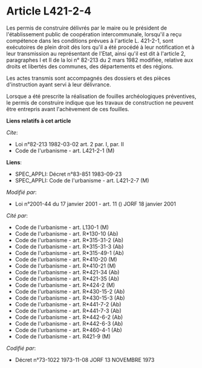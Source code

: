 # Article L421-2-4

Les permis de construire délivrés par le maire ou le président de l'établissement public de coopération intercommunale,
lorsqu'il a reçu compétence dans les conditions prévues à l'article L. 421-2-1, sont exécutoires de plein droit dès lors
qu'il a été procédé à leur notification et à leur transmission au représentant de l'Etat, ainsi qu'il est dit à l'article 2,
paragraphes I et II de la loi n° 82-213 du 2 mars 1982 modifiée, relative aux droits et libertés des communes, des
départements et des régions.

Les actes transmis sont accompagnés des dossiers et des pièces d'instruction ayant servi à leur délivrance.

Lorsque a été prescrite la réalisation de fouilles archéologiques préventives, le permis de construire indique que les
travaux de construction ne peuvent être entrepris avant l'achèvement de ces fouilles.

**Liens relatifs à cet article**

_Cite_:

  - Loi n°82-213 1982-03-02 art. 2 par. I, par. II
  - Code de l'urbanisme - art. L421-2-1 (M)

**Liens**:

  - SPEC_APPLI: Décret n°83-851 1983-09-23
  - SPEC_APPLI: Code de l'urbanisme - art. L421-2-7 (M)

_Modifié par_:

  - Loi n°2001-44 du 17 janvier 2001 - art. 11 () JORF 18 janvier 2001

_Cité par_:

  - Code de l'urbanisme - art. L130-1 (M)
  - Code de l'urbanisme - art. R*130-10 (Ab)
  - Code de l'urbanisme - art. R*315-31-2 (Ab)
  - Code de l'urbanisme - art. R*315-31-3 (Ab)
  - Code de l'urbanisme - art. R*315-49-1 (Ab)
  - Code de l'urbanisme - art. R*410-20 (M)
  - Code de l'urbanisme - art. R*410-21 (M)
  - Code de l'urbanisme - art. R*421-34 (Ab)
  - Code de l'urbanisme - art. R*421-35 (Ab)
  - Code de l'urbanisme - art. R*424-2 (M)
  - Code de l'urbanisme - art. R*430-15-2 (Ab)
  - Code de l'urbanisme - art. R*430-15-3 (Ab)
  - Code de l'urbanisme - art. R*441-7-2 (Ab)
  - Code de l'urbanisme - art. R*441-7-3 (Ab)
  - Code de l'urbanisme - art. R*442-6-2 (Ab)
  - Code de l'urbanisme - art. R*442-6-3 (Ab)
  - Code de l'urbanisme - art. R*460-4-1 (Ab)
  - Code de l'urbanisme - art. R421-9 (M)

_Codifié par_:

  - Décret n°73-1022 1973-11-08 JORF 13 NOVEMBRE 1973
